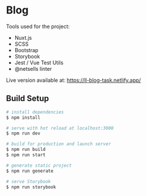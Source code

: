 # Blog

Tools used for the project:

- Nuxt.js
- SCSS
- Bootstrap
- Storybook
- Jest / Vue Test Utils
- @netsells linter

Live version available at: https://ll-blog-task.netlify.app/
## Build Setup

```bash
# install dependencies
$ npm install

# serve with hot reload at localhost:3000
$ npm run dev

# build for production and launch server
$ npm run build
$ npm run start

# generate static project
$ npm run generate

# serve Storybook
$ npm run storybook
